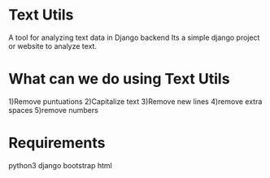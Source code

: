 # Text Utils
A tool for analyzing text data in Django backend
Its a simple django project or website to analyze text.

<h1>What can we do using Text Utils</h1>
1)Remove puntuations
2)Capitalize text
3)Remove new lines
4)remove extra spaces
5)remove numbers

<h1>Requirements</h1>
python3
django 
bootstrap
html
